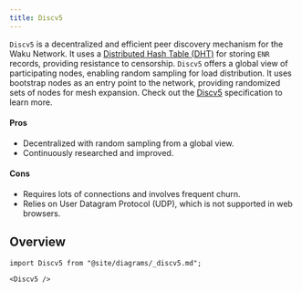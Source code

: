 ```yaml
---
title: Discv5
---
```


`Discv5` is a decentralized and efficient peer discovery mechanism for the Waku Network. It uses a [Distributed Hash Table (DHT)](https://en.wikipedia.org/wiki/Distributed_hash_table) for storing `ENR` records, providing resistance to censorship. `Discv5` offers a global view of participating nodes, enabling random sampling for load distribution. It uses bootstrap nodes as an entry point to the network, providing randomized sets of nodes for mesh expansion. Check out the [Discv5](https://rfc.vac.dev/spec/33/) specification to learn more.

#### Pros

- Decentralized with random sampling from a global view.
- Continuously researched and improved.

#### Cons

- Requires lots of connections and involves frequent churn.
- Relies on User Datagram Protocol (UDP), which is not supported in web browsers.

## Overview

```mdx-code-block
import Discv5 from "@site/diagrams/_discv5.md";

<Discv5 />
```